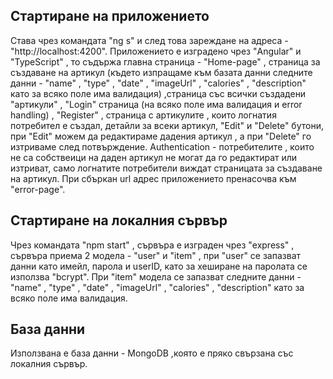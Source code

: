 ## Стартиране на приложението

Става чрез командата "ng s" и след това зареждане на адреса - "http://localhost:4200". Приложението е изградено чрез "Angular" и "TypeScript" , то съдържа главна страница - "Home-page" , страница за създаване на артикул (където изпращаме към базата данни следните данни - "name" , "type" , "date" , "imageUrl" , "calories" , "description" като за всяко поле има валидация) ,страница със всички създадени "артикули" , "Login" страница (на всяко поле има валидация и error handling) , "Register" , страница с артикулите , които логнатия потребител е създал, детайли  за всеки артикул, "Edit" и "Delete" бутони, при "Edit" можем да редактираме дадения артикул , а при "Delete" го изтриваме след потвърждение. Authentication - потребителите , които не са собствеици на даден артикул не могат да го редактират или изтриват, само логнатите потребители виждат страницата за създаване на артикул. При сбъркан url адрес приложението пренасочва към "error-page".

## Стартиране на локалния сървър

Чрез командата "npm start" , сървъра е изграден чрез "express" , сървъра приема 2 модела - "user" и "item" , при "user" се запазват данни като имейл, парола и userID, като за хеширане на паролата се използва "bcrypt". При "item" модела се запазват следните данни - "name" , "type" , "date" , "imageUrl" , "calories" , "description" като за всяко поле има валидация.

## База данни

Използвана е база данни - MongoDB ,която е пряко свързана със локалния сървър.
